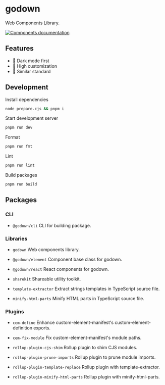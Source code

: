 # godown

Web Components Library.

<a href="https://godown.js.org" target="_blank"><img src="https://raw.githubusercontent.com/storybookjs/brand/main/badge/badge-storybook.svg" alt="Components documentation"></a>

## Features

- 🌙 Dark mode first
- 🎨 High customization
- 📐 Similar standard

## Development

Install dependencies

```sh
node prepare.cjs && pnpm i
```

Start development server

```sh
pnpm run dev
```

Format

```sh
pnpm run fmt
```

Lint

```sh
pnpm run lint
```

Build packages

```sh
pnpm run build
```

## Packages

### CLI

- `@godown/cli` CLI for building package.

### Libraries

- `godown` Web components library.

- `@godown/element` Component base class for godown.

- `@godown/react` React components for godown.

- `sharekit` Shareable utility toolkit.

- `template-extractor` Extract strings templates in TypeScript source file.

- `minify-html-parts` Minify HTML parts in TypeScript source file.

### Plugins

- `cem-define` Enhance custom-element-manifest's custom-element-definition exports.

- `cem-fix-module` Fix custom-element-manifest's module paths.

- `rollup-plugin-cjs-shim` Rollup plugin to shim CJS modules.

- `rollup-plugin-prune-imports` Rollup plugin to prune module imports.

- `rollup-plugin-template-replace` Rollup plugin with template-extractor.

- `rollup-plugin-minify-html-parts` Rollup plugin with minify-html-parts.
